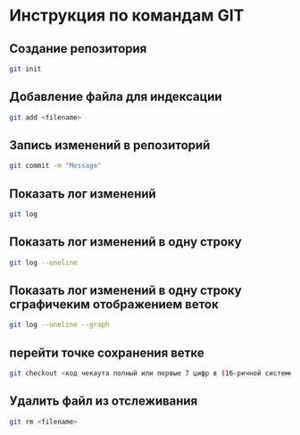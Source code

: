 # Инструкция по командам GIT

## Создание репозитория  
```sh
git init
```
## Добавление файла для индексации 
```sh
git add <filename>
```
## Запись изменений в репозиторий 
```sh
git commit -m "Message"
```
## Показать лог изменений 
```sh
git log
```
## Показать лог изменений в одну строку
```sh
git log --oneline
```
## Показать лог изменений в одну строку сграфичеким отображением веток
```sh
git log --oneline --graph
```
## перейти точке сохранения ветке
```sh
git checkout <код чекаута полный или первые 7 цифр в (16-ричной системе) или имя ветки>
```
## Удалить файл из отслеживания 
```sh
git rm <filename>
```
